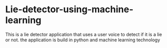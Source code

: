 # Lie-detector-using-machine-learning
This is a lie detector application that uses a user voice to detect if it is a lie or not. the application is build in python and machine learning technology
